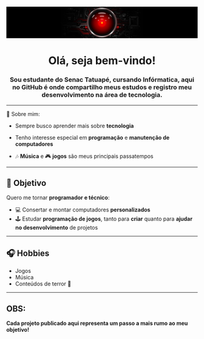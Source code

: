 ![](banner.jpg)
<h1 align="center">Olá, seja bem-vindo!</h1>
<h3 align="center">Sou estudante do Senac Tatuapé, cursando Infórmatica, aqui no GitHub é onde compartilho meus estudos e registro meu desenvolvimento na área de tecnologia.</h3>
<hr>
📌 Sobre mim:

- Sempre busco aprender mais sobre **tecnologia**  

- Tenho interesse especial em **programação** e **manutenção de computadores**  

- 🎶 **Música** e 🎮 **jogos** são meus principais passatempos  

---

## 🎯 Objetivo  
Quero me tornar **programador e técnico**:  
- 💻 Consertar e montar computadores **personalizados**
- 🕹️ Estudar **programação de jogos**, tanto para **criar** quanto para **ajudar no desenvolvimento** de projetos  

---

## 🎧 Hobbies  
- Jogos  
- Música  
- Conteúdos de terror 👻  

---
## OBS:
**Cada projeto publicado aqui representa um passo a mais rumo ao meu objetivo!**  

